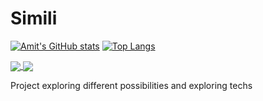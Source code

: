 # Simili
[![Amit's GitHub stats](https://github-readme-stats.vercel.app/api?username=sramitsharma&show_icons=true&theme=radical)](https://github.com/sramitsharma/simili)
[![Top Langs](https://github-readme-stats.vercel.app/api/top-langs/?username=sramitsharma&layout=compact)](https://github.com/sramitsharma/simili)

<a href="https://github.com/sramitsharma/simili">
  <img align="center" src="https://github-readme-stats.vercel.app/api/pin/?username=sramitsharma&repo=simili" />
</a>
<a href="https://github.com/sramitsharma/simili">
  <img align="center" src="https://github-readme-stats.vercel.app/api/top-langs/?username=sramitsharma&layout=compact" />
</a>

Project exploring different possibilities and exploring techs
